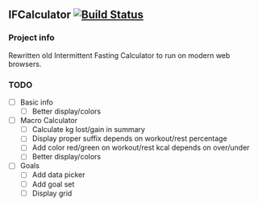 ## IFCalculator [![Build Status](https://travis-ci.org/MarekDzw/IFCalculator.svg?branch=master)](https://travis-ci.org/MarekDzw/IFCalculator)

### Project info

Rewritten old Intermittent Fasting Calculator to run on modern web browsers.

### TODO

- [ ] Basic info
  - [ ] Better display/colors
- [ ] Macro Calculator
  - [ ] Calculate kg lost/gain in summary
  - [ ] Display proper suffix depends on workout/rest percentage
  - [ ] Add color red/green on workout/rest kcal depends on over/under
  - [ ] Better display/colors
- [ ] Goals
  - [ ] Add data picker
  - [ ] Add goal set
  - [ ] Display grid
